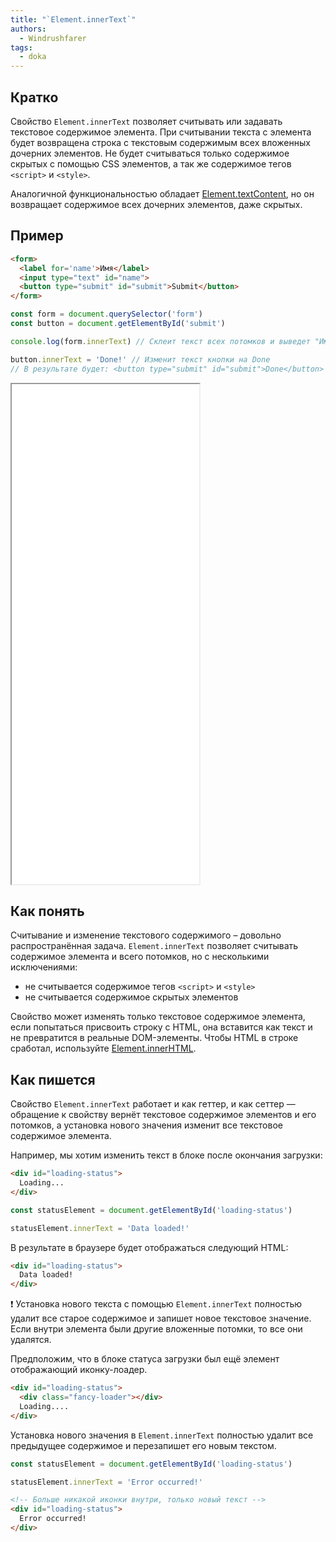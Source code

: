 ```yaml
---
title: "`Element.innerText`"
authors:
  - Windrushfarer
tags:
  - doka
---
```


## Кратко

Свойство `Element.innerText` позволяет считывать или задавать текстовое содержимое элемента. При считывании текста с элемента будет возвращена строка с текстовым содержимым всех вложенных дочерних элементов. Не будет считываться только содержимое скрытых с помощью CSS элементов, а так же содержимое тегов `<script>` и `<style>`.

Аналогичной функциональностью обладает [Element.textContent](/js/element-textcontent/), но он возвращает содержимое всех дочерних элементов, даже скрытых.

## Пример
```html
<form>
  <label for='name'>Имя</label>
  <input type="text" id="name">
  <button type="submit" id="submit">Submit</button>
</form>
```

```js
const form = document.querySelector('form')
const button = document.getElementById('submit')

console.log(form.innerText) // Склеит текст всех потомков и выведет "ИмяSubmit"

button.innerText = 'Done!' // Изменит текст кнопки на Done
// В результате будет: <button type="submit" id="submit">Done</button>
```

<iframe title="Element.innerText — Element.innerText — Дока" src="demos/index/" height="800"></iframe>

## Как понять

Считывание и изменение текстового содержимого – довольно распространённая задача. `Element.innerText` позволяет считывать содержимое элемента и всего потомков, но с несколькими исключениями:
- не считывается содержимое тегов `<script>` и `<style>`
- не считывается содержимое скрытых элементов

Свойство может изменять только текстовое содержимое элемента, если попытаться присвоить строку с HTML, она вставится как текст и не превратится в реальные DOM-элементы. Чтобы HTML в строке сработал, используйте [Element.innerHTML](/js/element-innerhtml/).

## Как пишется

Свойство `Element.innerText` работает и как геттер, и как сеттер — обращение к свойству вернёт текстовое содержимое элементов и его потомков, а установка нового значения изменит все текстовое содержимое элемента.

Например, мы хотим изменить текст в блоке после окончания загрузки:

```html
<div id="loading-status">
  Loading...
</div>
```

```js
const statusElement = document.getElementById('loading-status')

statusElement.innerText = 'Data loaded!'
```

В результате в браузере будет отображаться следующий HTML:

```html
<div id="loading-status">
  Data loaded!
</div>
```

<aside>

❗️ Установка нового текста с помощью `Element.innerText` полностью удалит все старое содержимое и запишет новое текстовое значение. Если внутри элемента были другие вложенные потомки, то все они удалятся.

</aside>

Предположим, что в блоке статуса загрузки был ещё элемент отображающий иконку-лоадер.

```html
<div id="loading-status">
  <div class="fancy-loader"></div>
  Loading....
</div>
```

Установка нового значения в `Element.innerText` полностью удалит все предыдущее содержимое и перезапишет его новым текстом.

```js
const statusElement = document.getElementById('loading-status')

statusElement.innerText = 'Error occurred!'
```

```html
<!-- Больше никакой иконки внутри, только новый текст -->
<div id="loading-status">
  Error occurred!
</div>
```
